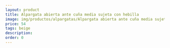 ```yaml
---
layout: product
title: Alpargata abierta ante cuña media sujeta con hebilla 
image: img/productos/alpargatas/Alpargata abierta ante cuña media sujeta con hebilla =54 =beige.webp
price: 54 
tags: beige
description: 
order: 0
---
```

